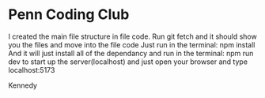 # Penn Coding Club

I created the main file structure in file code.
Run git fetch and it should show you the files and move into the file code
Just run in the terminal: npm install
And it will just install all of the dependancy
and run in the terminal: npm run dev
to start up the server(localhost)
and just open your browser and type localhost:5173

Kennedy
